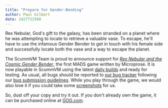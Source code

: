 ```yaml
---
title: "Prepare for Gender-Bending"
author: Paul Gilbert
date: 1427722560
---
```


Rex Nebular, God's gift to the galaxy, has been stranded on a planet where he was attempting to locate to retrieve a valuable vase. To escape, he'll have to use the infamous Gender Bender to get in touch with his female side and successfully locate both the vase and a way to escape the planet.

The ScummVM Team is proud to announce support for [*Rex Nebular and the Cosmic Gender Bender*](http://en.wikipedia.org/wiki/Rex_Nebular_and_the_Cosmic_Gender_Bender), the first MADS game written by Microprose. It is now playable in ScummVM using the latest [daily builds](/downloads/#daily) and ready for testing. As usual, all bugs should be reported to [our bug tracker](http://bugs.scummvm.org/) following our [bug submission guidelines](/faq/#question.report-bugs). While you play through the game, we would also love it if you could take some [screenshots](http://wiki.scummvm.org/index.php/Screenshots) for us.

So, dust off your copy and try it out. If you don't already own the game, it can be purchased online at [GOG.com](http://www.gog.com/game/rex_nebular_and_the_cosmic_gender_bender?pp=22d200f8670dbdb3e253a90eee5098477c95c23d).
